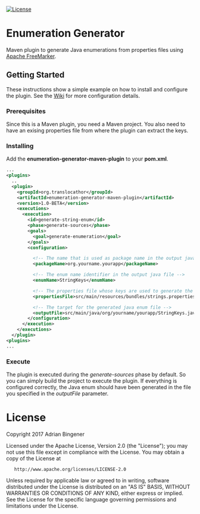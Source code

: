 [![License](https://img.shields.io/badge/License-Apache%202.0-blue.svg)](https://opensource.org/licenses/Apache-2.0)

# Enumeration Generator
Maven plugin to generate Java enumerations from properties files using [Apache FreeMarker](http://freemarker.org/).

## Getting Started
These instructions show a simple example on how to install and configure the plugin. See the [Wiki](https://github.com/translocathor/enumeration-generator/wiki) for more configuration details.

### Prerequisites
Since this is a Maven plugin, you need a Maven project. You also need to have an exising properties file from where the plugin can extract the keys.

### Installing
Add the **enumeration-generator-maven-plugin** to your **pom.xml**.
```xml
...
<plugins>
  ..
  <plugin>
    <groupId>org.translocathor</groupId>
    <artifactId>enumeration-generator-maven-plugin</artifactId>
    <version>1.0-BETA</version>
    <executions>
      <execution>
        <id>generate-string-enum</id>
        <phase>generate-sources</phase>
        <goals>
          <goal>generate-enumeration</goal>
        </goals>
        <configuration>

          <!-- The name that is used as package name in the output java file -->
          <packageName>org.yourname.yourapp</packageName>

          <!-- The enum name identifier in the output java file -->
          <enumName>StringKeys</enumName>

          <!-- The properties file whose keys are used to generate the java enum file -->
          <propertiesFile>src/main/resources/bundles/strings.properties</propertiesFile>

          <!-- The target for the generated java enum file -->
          <outputFile>src/main/java/org/yourname/yourapp/StringKeys.java</outputFile>
        </configuration>
      </execution>
    </executions>
  </plugin>
<plugins>
...
```
### Execute
The plugin is executed during the _generate-sources_ phase by default. So you can simply build the project to execute the plugin. If everything is configured correctly, the Java enum should have been generated in the file you specified in the *outputFile* parameter.

License
=======
Copyright 2017 Adrian Bingener

   Licensed under the Apache License, Version 2.0 (the "License");
   you may not use this file except in compliance with the License.
   You may obtain a copy of the License at

       http://www.apache.org/licenses/LICENSE-2.0

   Unless required by applicable law or agreed to in writing, software
   distributed under the License is distributed on an "AS IS" BASIS,
   WITHOUT WARRANTIES OR CONDITIONS OF ANY KIND, either express or implied.
   See the License for the specific language governing permissions and
   limitations under the License.
